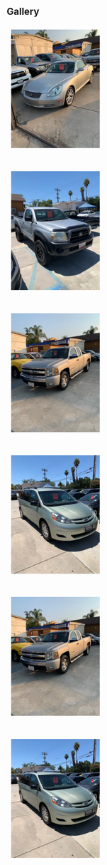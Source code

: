 <h2>Gallery</h2>

<style>
    #content {
        height:auto;
        width:100%;
    }

    .inner {
        width: 80%;
    }

    .row {
        display: flex;
        justify-content: center;
        align-items: center;
        flex-wrap: wrap;
    }


    div img{
        height:auto;
        width:200px;
        /* width: 400px;
        height: 300px; */
        /* border: 2px solid brown;
        border-radius:13px;
        box-shadow: 4px 7px 7px 0px blue;  */
        cursor: pointer;
        margin: 10px;
        transition: 400ms;
    }
    div img:hover {
        /* filter: grayscale(1); */
        transform: scale(1.1);
    }
    .text { 
    background-color:#000000;
    position: relative; 
    top: 50; 
    left: 50%; 
    transform: translate(120px, -295px); 
    color: white; 
    font-size: 24px; 
    text-align: center; 
    visibility: hidden; 
    /* height: 200px; */
  } 
 
  /* Show the text on hover */ 
  img:hover + .text { 
    visibility: visible; 
  } 
</style>
<div class="container-fluid">

<div class="row">
    <div class="column">
                <img src="assets/images/2002sc430.png">
                <div class="text">2002 Lexus SC430</div> 
                <img src="assets/images/2005tacoma.png">
                <div class="text">2005 Toyota Tacoma</div> 
    </div>
    <div class="column">
                <img src="assets/images/2007silverado.png">
                <div class="text">2007 Chevrolet Silverado</div> 
                <img src="assets/images/2008sienna.png">
                <div class="text">2008 Toyota Sienna</div> 
    </div>
    <div class="column">
                <img src="assets/images/2007silverado.png">
                <div class="text">2007 Chevrolet Silverado</div> 
                <img src="assets/images/2008sienna.png">
                <div class="text">2008 Toyota Sienna</div> 
    </div>
</div>
</div>


<!-- plans for backend: easy to add new images + links -->




